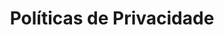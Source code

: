 ---
title: Políticas de Privacidade
layout: collection
permalink: /politicasdeprivacidade/
collection: politicasdeprivacidade
entries_layout: grid
classes: wide
---
